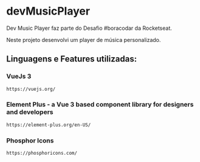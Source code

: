 # devMusicPlayer

Dev Music Player faz parte do Desafio #boracodar da Rocketseat.

Neste projeto desenvolvi um player de música personalizado.

## Linguagens e Features utilizadas:

### VueJs 3

```sh
https://vuejs.org/
```

### Element Plus - a Vue 3 based component library for designers and developers

```sh
https://element-plus.org/en-US/
```

### Phosphor Icons

```sh
https://phosphoricons.com/
```